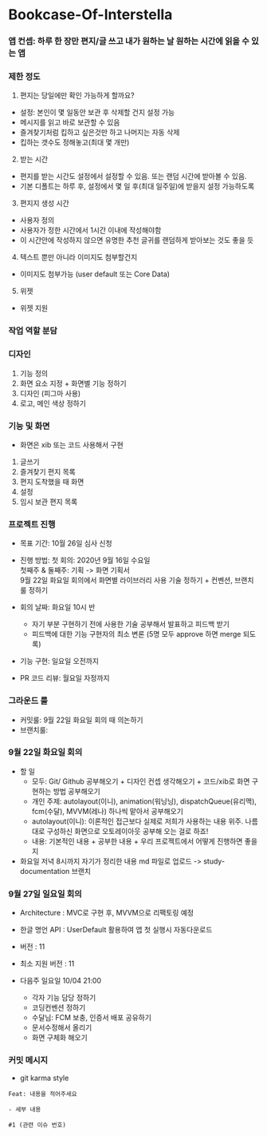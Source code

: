 # Bookcase-Of-Interstella

### 앱 컨셉: 하루 한 장만 편지/글 쓰고 내가 원하는 날 원하는 시간에 읽을 수 있는 앱

### 제한 정도
1. 편지는 당일에만 확인 가능하게 할까요? 
- 설정: 본인이 몇 일동안 보관 후 삭제할 건지 설정 가능
- 메시지를 읽고 바로 보관할 수 있음
- 즐겨찾기처럼 킵하고 싶은것만 하고 나머지는 자동 삭제
- 킵하는 갯수도 정해놓고(최대 몇 개만)

2. 받는 시간
- 편지를 받는 시간도 설정에서 설정할 수 있음. 또는 랜덤 시간에 받아볼 수 있음.
- 기본 디폴트는 하루 후, 설정에서 몇 일 후(최대 일주일)에 받을지 설정 가능하도록

3. 편지지 생성 시간
- 사용자 정의
- 사용자가 정한 시간에서 1시간 이내에 작성해야함
- 이 시간안에 작성하지 않으면 유명한 추천 글귀를 랜덤하게 받아보는 것도 좋을 듯

4. 텍스트 뿐만 아니라 이미지도 첨부할건지
- 이미지도 첨부가능 (user default 또는 Core Data)

5. 위젯
- 위젯 지원

### 작업 역할 분담

### 디자인
1. 기능 정의 
2. 화면 요소 지정 + 화면별 기능 정하기
3. 디자인 (피그마 사용)
4. 로고, 메인 색상 정하기

### 기능 및 화면
* 화면은 xib 또는 코드 사용해서 구현
1. 글쓰기
2. 즐겨찾기 편지 목록
3. 편지 도착했을 때 화면
4. 설정 
5. 임시 보관 편지 목록

### 프로젝트 진행
- 목표 기간: 10월 26일 심사 신청
- 진행 방법: 
첫 회의: 2020년 9월 16일 수요일  
첫째주 & 둘째주: 기획 -> 화면 기획서  
9월 22일 화요일 회의에서 화면별 라이브러리 사용 기술 정하기 + 컨벤션, 브랜치 룰 정하기  

- 회의 날짜: 화요일 10시 반
  - 자기 부분 구현하기 전에 사용한 기술 공부해서 발표하고 피드백 받기
  - 피드백에 대한 기능 구현자의 최소 변론 (5명 모두 approve 하면 merge 되도록)
- 기능 구현: 일요일 오전까지
- PR 코드 리뷰: 월요일 자정까지


### 그라운드 룰
- 커밋룰: 9월 22일 화요일 회의 때 의논하기
- 브랜치룰: 

### 9월 22일 화요일 회의
- 할 일  
  - 모두: Git/ Github 공부해오기 + 디자인 컨셉 생각해오기 + 코드/xib로 화면 구현하는 방법 공부해오기  
  - 개인 주제: autolayout(이니), animation(워닝닝), dispatchQueue(유리맥), fcm(수달), MVVM(레나) 하나씩 맡아서 공부해오기
  - autolayout(이니): 이론적인 접근보다 실제로 저희가 사용하는 내용 위주. 나름대로 구성하신 화면으로 오토레이아웃 공부해 오는 걸로 하죠!
  - 내용: 기본적인 내용 + 공부한 내용 + 우리 프로젝트에서 어떻게 진행하면 좋을지
- 화요일 저녁 8시까지 자기가 정리한 내용 md 파일로 업로드 -> study-documentation 브랜치 

### 9월 27일 일요일 회의
- Architecture : MVC로 구현 후, MVVM으로 리팩토링 예정
- 한글 명언 API : UserDefault 활용하여 앱 첫 실행시 자동다운로드
- 버전 : 11
- 최소 지원 버전 : 11

- 다음주 일요일 10/04 21:00 
  - 각자 기능 담당 정하기
  - 코딩컨벤션 정하기
  - 수달님: FCM 보충, 인증서 배포 공유하기
  - 문서수정해서 올리기
  - 화면 구체화 해오기

### 커밋 메시지
- git karma style
```
Feat: 내용을 적어주세요

- 세부 내용

#1 (관련 이슈 번호)
```
